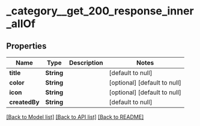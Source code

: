 # _category__get_200_response_inner_allOf
## Properties

| Name | Type | Description | Notes |
|------------ | ------------- | ------------- | -------------|
| **title** | **String** |  | [default to null] |
| **color** | **String** |  | [optional] [default to null] |
| **icon** | **String** |  | [optional] [default to null] |
| **createdBy** | **String** |  | [default to null] |

[[Back to Model list]](../README.md#documentation-for-models) [[Back to API list]](../README.md#documentation-for-api-endpoints) [[Back to README]](../README.md)

